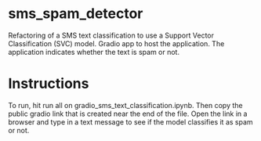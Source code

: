 # sms_spam_detector
Refactoring of a SMS text classification to use a Support Vector Classification (SVC) model. Gradio app to host the application. The application indicates whether the text is spam or not.

# Instructions
To run, hit run all on gradio_sms_text_classification.ipynb. Then copy the public gradio link that is created near the end of the file. Open the link in a browser and type in a text message to see if the model classifies it as spam or not.
